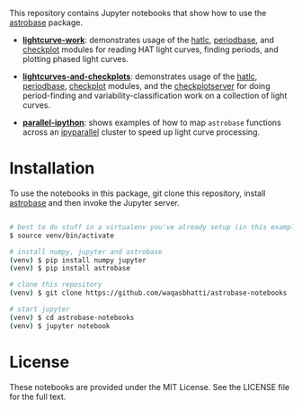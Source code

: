 This repository contains Jupyter notebooks that show how to use the
[astrobase](https://github.com/waqasbhatti/astrobase) package.

- **[lightcurve-work](lightcurve-work.ipynb)**: demonstrates usage of
    the [hatlc](https://github.com/waqasbhatti/astrobase/hatlc.py), [periodbase](https://github.com/waqasbhatti/periodbase), and
    [checkplot](https://github.com/waqasbhatti/astrobase/checkplot.py) modules for reading HAT light curves,
    finding periods, and plotting phased light curves.

- **[lightcurves-and-checkplots](lightcurves-and-checkplots.ipynb)**:
    demonstrates usage of the [hatlc](https://github.com/waqasbhatti/astrobase/hatlc.py),
    [periodbase](https://github.com/waqasbhatti/astrobase/periodbase), [checkplot](https://github.com/waqasbhatti/astrobase/checkplot.py)
    modules, and the [checkplotserver](https://github.com/waqasbhatti/astrobase/checkplotserver.py) for doing
    period-finding and variability-classification work on a collection of light
    curves.

- **[parallel-ipython](parallel-ipython.ipynb)**: shows examples of
    how to map `astrobase` functions across an
    [ipyparallel](http://ipyparallel.readthedocs.io/en/stable/) cluster to speed
    up light curve processing.

# Installation

To use the notebooks in this package, git clone this repository, install
[astrobase](https://pypi.python.org/pypi/astrobase) and then invoke the Jupyter
server.

```bash

# best to do stuff in a virtualenv you've already setup (in this example: venv)
$ source venv/bin/activate

# install numpy, jupyter and astrobase
(venv) $ pip install numpy jupyter
(venv) $ pip install astrobase

# clone this repository
(venv) $ git clone https://github.com/waqasbhatti/astrobase-notebooks

# start jupyter
(venv) $ cd astrobase-notebooks
(venv) $ jupyter notebook
```

# License

These notebooks are provided under the MIT License. See the LICENSE file for
the full text.

